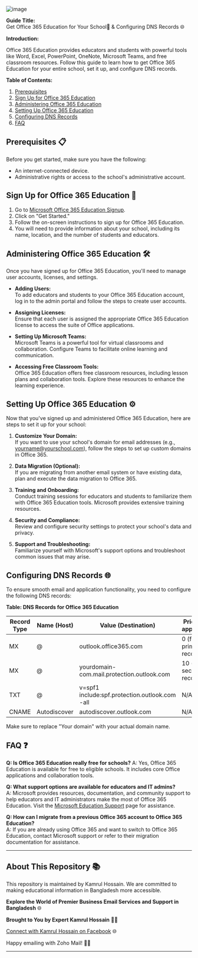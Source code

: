 ![image](https://github.com/kamrullab/Office365/assets/128359757/d806d22d-1005-43c9-a58a-2719a32e8f49)



**Guide Title:**  <br> Get Office 365 Education for Your School🏫 & Configuring DNS Records 🌐

**Introduction:**

Office 365 Education provides educators and students with powerful tools like Word, Excel, PowerPoint, OneNote, Microsoft Teams, and free classroom resources. Follow this guide to learn how to get Office 365 Education for your entire school, set it up, and configure DNS records.

**Table of Contents:**

1. [Prerequisites](#prerequisites-)
2. [Sign Up for Office 365 Education](#sign-up-for-office-365-education-)
3. [Administering Office 365 Education](#administering-office-365-education-)
4. [Setting Up Office 365 Education](#setting-up-office-365-education-)
5. [Configuring DNS Records](#configuring-dns-records-)
6. [FAQ](#faq-)

## Prerequisites 📋

Before you get started, make sure you have the following:

- An internet-connected device.
- Administrative rights or access to the school's administrative account.

## Sign Up for Office 365 Education 📝

1. Go to [Microsoft Office 365 Education Signup](https://signup.microsoft.com/signup?sku=Education).
2. Click on "Get Started."<br>
3. Follow the on-screen instructions to sign up for Office 365 Education.<br>
4. You will need to provide information about your school, including its name, location, and the number of students and educators.

## Administering Office 365 Education 🛠️

Once you have signed up for Office 365 Education, you'll need to manage user accounts, licenses, and settings.

- **Adding Users:**  <br> To add educators and students to your Office 365 Education account, log in to the admin portal and follow the steps to create user accounts.

- **Assigning Licenses:**  <br> Ensure that each user is assigned the appropriate Office 365 Education license to access the suite of Office applications.

- **Setting Up Microsoft Teams:**  <br> Microsoft Teams is a powerful tool for virtual classrooms and collaboration. Configure Teams to facilitate online learning and communication.

- **Accessing Free Classroom Tools:**  <br> Office 365 Education offers free classroom resources, including lesson plans and collaboration tools. Explore these resources to enhance the learning experience.

## Setting Up Office 365 Education ⚙️

Now that you've signed up and administered Office 365 Education, here are steps to set it up for your school:

1. **Customize Your Domain:**  <br> If you want to use your school's domain for email addresses (e.g., yourname@yourschool.com), follow the steps to set up custom domains in Office 365.

2. **Data Migration (Optional):**  <br> If you are migrating from another email system or have existing data, plan and execute the data migration to Office 365.

3. **Training and Onboarding:**  <br> Conduct training sessions for educators and students to familiarize them with Office 365 Education tools. Microsoft provides extensive training resources.

4. **Security and Compliance:** <br> Review and configure security settings to protect your school's data and privacy.

5. **Support and Troubleshooting:**  <br> Familiarize yourself with Microsoft's support options and troubleshoot common issues that may arise.

## Configuring DNS Records 🌐

To ensure smooth email and application functionality, you need to configure the following DNS records:

**Table: DNS Records for Office 365 Education**

| Record Type | Name (Host)   | Value (Destination)         | Priority (if applicable) |
|-------------|---------------|-----------------------------|---------------------------|
| MX          | @   | outlook.office365.com       | 0 (for the primary record) |
| MX          | @   | yourdomain-com.mail.protection.outlook.com | 10 (for secondary records) |
| TXT         | @   | v=spf1 include:spf.protection.outlook.com -all | N/A                       |
| CNAME       | Autodiscover  | autodiscover.outlook.com   | N/A                       |

Make sure to replace "Your domain" with your actual domain name.

## FAQ ❓

**Q: Is Office 365 Education really free for schools?**
A: Yes, Office 365 Education is available for free to eligible schools. It includes core Office applications and collaboration tools.

**Q: What support options are available for educators and IT admins?**  <br>
A: Microsoft provides resources, documentation, and community support to help educators and IT administrators make the most of Office 365 Education. Visit the [Microsoft Education Support](https://support.microsoft.com/en-us/education) page for assistance.

**Q: How can I migrate from a previous Office 365 account to Office 365 Education?** <br>
A: If you are already using Office 365 and want to switch to Office 365 Education, contact Microsoft support or refer to their migration documentation for assistance.

---

## About This Repository 📚

This repository is maintained by Kamrul Hossain. We are committed to making educational information in Bangladesh more accessible.

**Explore the World of Premier Business Email Services and Support in Bangladesh** 🌐

**Brought to You by Expert Kamrul Hossain** 👨‍💼

[Connect with Kamrul Hossain on Facebook](https://www.facebook.com/EliteKamrul) 🌐

Happy emailing with Zoho Mail! 📧🚀

---


